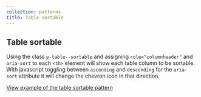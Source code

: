```yaml
---
collection: patterns
title: Table sortable
---
```


## Table sortable

Using the class `p-table--sortable` and assigning `role="columnheader"` and `aria-sort` to each `<th>` element will show each table column to be sortable. With javascript toggling between `ascending` and `descending` for the `aria-sort` attribute it will change the chevron icon in that direction.

<a href="https://vanilla-framework.github.io/vanilla-framework/examples/patterns/tables/table-sortable/"
  class="js-example">
  View example of the table sortable pattern
</a>
